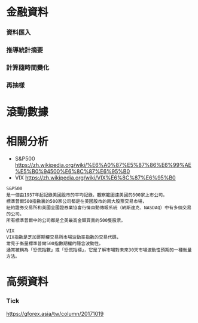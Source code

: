 # 金融資料
### 資料匯入
### 推導統計摘要
### 計算隨時間變化
### 再抽樣

# 滾動數據
# 相關分析
- S&P500 https://zh.wikipedia.org/wiki/%E6%A0%87%E5%87%86%E6%99%AE%E5%B0%94500%E6%8C%87%E6%95%B0
- VIX https://zh.wikipedia.org/wiki/VIX%E6%8C%87%E6%95%B0
```
S&P500 
是一個由1957年起記錄美國股市的平均記錄，觀察範圍達美國的500家上市公司。
標準普爾500指數裏的500家公司都是在美國股市的兩大股票交易市場，
紐約證券交易所和美國全國證券業協會行情自動傳報系統（納斯達克、NASDAQ）中有多個交易的公司。
所有標準普爾中的公司都是全美最高金額買賣的500隻股票。
```
```
VIX
VIX指數是芝加哥期權交易所市場波動率指數的交易代碼，
常見于衡量標準普爾500指數期權的隱含波動性。
通常被稱為「恐慌指數」或「恐慌指標」，它是了解市場對未來30天市場波動性預期的一種衡量方法。
```
# 高頻資料
### Tick
https://gforex.asia/tw/column/20171019
